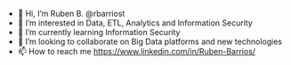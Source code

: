 - 👋 Hi, I’m Ruben B. @rbarriost
- 👀 I’m interested in Data, ETL, Analytics and Information Security
- 🌱 I’m currently learning Information Security
- 💞️ I’m looking to collaborate on Big Data platforms and new technologies
- 📫 How to reach me https://www.linkedin.com/in/Ruben-Barrios/

<!---
rbarriost/rbarriost is a ✨ special ✨ repository because its `README.md` (this file) appears on your GitHub profile.
You can click the Preview link to take a look at your changes.
--->

